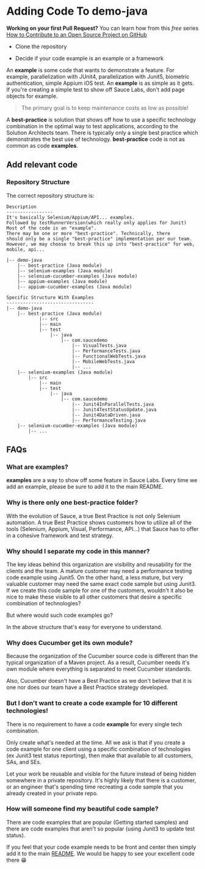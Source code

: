 # Adding Code To demo-java

**Working on your first Pull Request?** You can learn how from this *free* series [How to Contribute to an Open Source Project on GitHub](https://kcd.im/pull-request)

* Clone the repository

* Decide if your code example is an example or a framework

An **example** is some code that wants to demonstrate a feature. 
For example, parallelization with JUnit4, parallelization with
Junit5,
biometric authentication, simple Appium iOS test. An **example** is as simple as it gets.
If you're creating a simple test to show off Sauce Labs, don't
add page objects for example.

> The primary goal is to keep maintenance costs as low as possible!

A **best-practice** is solution that shows off
how to use a specific technology combination in the optimal way
to test applications, according to the Solution Architects team. There is typically
only a single best practice which demonstrates the best use of technology.
**best-practice** code is not as common as code **examples**.

## Add relevant code

### Repository Structure

The correct repository structure is:

```text
Description
-----------------
It's basically Selenium/Appium/API... examples.
Followed by testRunnerVersion(which really only applies for Junit)
Most of the code is an "example".
There may be one or more "best-practice". Technically, there 
should only be a single "best-practice" implementation per our team.
However, we may choose to break this up into "best-practice" for web, mobile, api...

|-- demo-java
    |-- best-practice (Java module)
    |-- selenium-examples (Java module)
    |-- selenium-cucumber-examples (Java module)
    |-- appium-examples (Java module)
    |-- appium-cucumber-examples (Java module)
```

```text
Specific Structure With Examples
--------------------------------
|-- demo-java
    |-- best-practice (Java module)
            |-- src
            |-- main
            |-- test
                |-- java
                    |-- com.saucedemo
                        |-- VisualTests.java
                        |-- PerformanceTests.java
                        |-- FunctionalWebTests.java
                        |-- MobileWebTests.java
                        |-- ...
    |-- selenium-examples (Java module)
        |-- src
            |-- main
            |-- test
                |-- java
                    |-- com.saucedemo
                        |-- Junit4InParallelTests.java
                        |-- Junit4TestStatusUpdate.java
                        |-- Junit4DataDriven.java
                        |-- PerformanceTesting.java
    |-- selenium-cucumber-examples (Java module)
        |-- ...
```

## FAQs

### What are examples?

**examples** are a way to show off some feature in Sauce Labs.
Every time we add an example, please be sure to add it to the main README.

### Why is there only one best-practice folder?

With the evolution of Sauce, a true Best Practice is not only
Selenium automation. A true Best Practice shows customers
how to utilize all of the tools (Selenium, Appium, Visual, Performance, API...)
that Sauce has to offer in a cohesive framework
and test strategy.

### Why should I separate my code in this manner?

The key ideas behind this organization are visibility and 
reusability for the clients and the team. A mature customer may need
a performance testing code example using Junit5. On the other
hand, a less mature, but very valuable customer may need the 
same exact code sample but using Junit3. If we create
this code sample for one of the customers, wouldn't it
also be nice to make these visible to all other customers
that desire a specific combination of technologies?

But where would such code examples go? 

In the above structure that's easy for everyone to understand.

### Why does Cucumber get its own module?

Because the organization of the Cucumber source code is
different than the typical organization of a Maven project.
As a result, Cucumber needs it's own module where everything
is separated to meet Cucumber standards.

Also, Cucumber doesn't have a Best Practice as we don't
believe that it is one nor does our team have a Best Practice strategy
developed.

### But I don't want to create a code example for 10 different technologies!

There is no requirement to have a code **example** for every single tech combination.

Only create what's needed at the time. 
All we ask is that if you create a code example for one client
using a specific combination of technologies (ex Junit3 test status reporting), 
then make
that available to all customers, SAs, and SEs. 

Let your work be reusable and visible for the future instead
of being hidden somewhere in a private repository. It's highly
likely that there is a customer, or an engineer that's 
spending time recreating a code sample that you already 
created in your private repo.

### How will someone find my beautiful code sample?

There are code examples that are popular 
(Getting started samples) and there are code examples that
aren't so popular (using Junit3 to update test status).

If you feel that your code example needs to be front and
center then simply add it to the main [README](README.md).
We would be happy to see your excellent code there 😁
